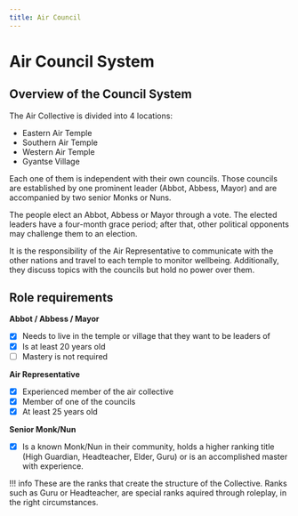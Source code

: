 ```yaml
---
title: Air Council
---
```


# Air Council System

## Overview of the Council System

The Air Collective is divided into 4 locations:

- Eastern Air Temple
- Southern Air Temple
- Western Air Temple
- Gyantse Village

Each one of them is independent with their own councils. Those councils are established by one prominent leader (Abbot, Abbess, Mayor) and are accompanied by two senior Monks or Nuns.

The people elect an Abbot, Abbess or Mayor through a vote. The elected leaders have a four-month grace period; after that, other political opponents may challenge them to an election. 

It is the responsibility of the Air Representative to communicate with the other nations and travel to each temple to monitor wellbeing. Additionally, they discuss topics with the councils but hold no power over them.

## Role requirements

**Abbot / Abbess / Mayor**

- [x] Needs to live in the temple or village that they want to be leaders of
- [x] Is at least 20 years old 
- [ ] Mastery is not required

**Air Representative**

- [x] Experienced member of the air collective
- [x] Member of one of the councils
- [x] At least 25 years old

**Senior Monk/Nun**

- [x] Is a known Monk/Nun in their community, holds a higher ranking title (High Guardian, Headteacher, Elder, Guru) or is an accomplished master with experience. 

!!! info
    These are the ranks that create the structure of the Collective. Ranks such as Guru or Headteacher, are special ranks aquired through roleplay, in the right circumstances.
